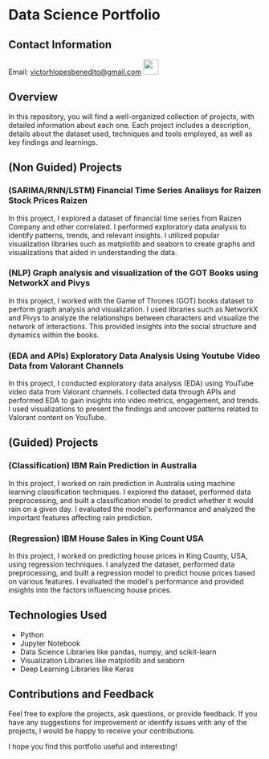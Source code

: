 <!DOCTYPE html>
<html>
<head>
</head>
<body>
  <h1>Data Science Portfolio</h1>

<h2>Contact Information</h2>
<div>
  <span>Email: <a href="mailto:victorhlopesbenedito@gmail.com">victorhlopesbenedito@gmail.com</a></span>

  
  <a href="www.linkedin.com/in/victor-benedito">
  <img src="https://cdn.jsdelivr.net/gh/devicons/devicon/icons/linkedin/linkedin-original.svg", height="30px" width="30px"></a>
  
</div>

  <h2>Overview</h2>
  <p>In this repository, you will find a well-organized collection of projects, with detailed information about each one. Each project includes a description, details about the dataset used, techniques and tools employed, as well as key findings and learnings.</p>
  
  <h2>(Non Guided) Projects</h2>
  <h3>(SARIMA/RNN/LSTM) Financial Time Series Analisys for Raizen Stock Prices Raizen</h3>
  <p>In this project, I explored a dataset of financial time series from Raizen Company and other correlated. I performed exploratory data analysis to identify patterns, trends, and relevant insights. I utilized popular visualization libraries such as matplotlib and seaborn to create graphs and visualizations that aided in understanding the data.</p>

  <h3>(NLP) Graph analysis and visualization of the GOT Books using NetworkX and Pivys</h3>
  <p>In this project, I worked with the Game of Thrones (GOT) books dataset to perform graph analysis and visualization. I used libraries such as NetworkX and Pivys to analyze the relationships between characters and visualize the network of interactions. This provided insights into the social structure and dynamics within the books.</p>

  <h3>(EDA and APIs) Exploratory Data Analysis Using Youtube Video Data from Valorant Channels</h3>
   <p>In this project, I conducted exploratory data analysis (EDA) using YouTube video data from Valorant channels. I collected data through APIs and performed EDA to gain insights into video metrics, engagement, and trends. I used visualizations to present the findings and uncover patterns related to Valorant content on YouTube.</p>
  
  <h2>(Guided) Projects</h2>
  <h3>(Classification) IBM Rain Prediction in Australia</h3>
  <p>In this project, I worked on rain prediction in Australia using machine learning classification techniques. I explored the dataset, performed data preprocessing, and built a classification model to predict whether it would rain on a given day. I evaluated the model's performance and analyzed the important features affecting rain prediction.</p>

  
  <h3>(Regression) IBM House Sales in King Count USA</h3>
  <p>In this project, I worked on predicting house prices in King County, USA, using regression techniques. I analyzed the dataset, performed data preprocessing, and built a regression model to predict house prices based on various features. I evaluated the model's performance and provided insights into the factors influencing house prices.</p>
  
  <h2>Technologies Used</h2>
  <ul>
    <li>Python</li>
    <li>Jupyter Notebook</li>
    <li>Data Science Libraries like pandas, numpy, and scikit-learn</li>
    <li>Visualization Libraries like matplotlib and seaborn</li>
    <li>Deep Learning Libraries like Keras</li>
  </ul>

  <h2>Contributions and Feedback</h2>
  <p>Feel free to explore the projects, ask questions, or provide feedback. If you have any suggestions for improvement or identify issues with any of the projects, I would be happy to receive your contributions.

  <p>I hope you find this portfolio useful and interesting!</p>
</body>
</html>
